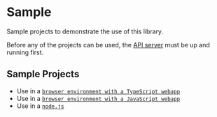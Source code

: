 # Sample
Sample projects to demonstrate the use of this library.

Before any of the projects can be used, the [API server](./server/) must be up and running first.

## Sample Projects
- Use in a [`browser environment with a TypeScript webapp`](./webapp-ts/)
- Use in a [`browser environment with a JavaScript webapp`](./webapp/)
- Use in a [`node.js`](./node/)